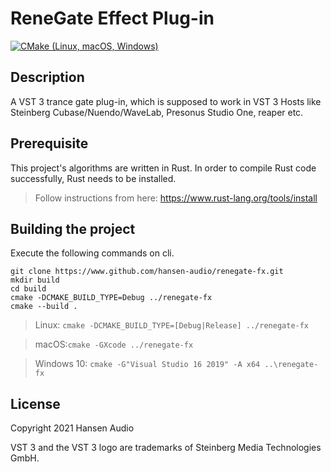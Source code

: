 # ReneGate Effect Plug-in

[![CMake (Linux, macOS, Windows)](https://github.com/hansen-audio/renegate-fx/actions/workflows/cmake.yml/badge.svg)](https://github.com/hansen-audio/renegate-fx/actions/workflows/cmake.yml)

## Description

A VST 3 trance gate plug-in, which is supposed to work in VST 3 Hosts like Steinberg Cubase/Nuendo/WaveLab, Presonus Studio One, reaper etc.

## Prerequisite

This project's algorithms are written in Rust. In order to compile Rust code successfully, Rust needs to be installed.

> Follow instructions from here: https://www.rust-lang.org/tools/install


## Building the project

Execute the following commands on cli.

```
git clone https://www.github.com/hansen-audio/renegate-fx.git
mkdir build
cd build
cmake -DCMAKE_BUILD_TYPE=Debug ../renegate-fx
cmake --build .
```

> Linux: ```cmake -DCMAKE_BUILD_TYPE=[Debug|Release] ../renegate-fx```

> macOS:```cmake -GXcode ../renegate-fx```

> Windows 10: ```cmake -G"Visual Studio 16 2019" -A x64 ..\renegate-fx```

## License

Copyright 2021 Hansen Audio

VST 3 and the VST 3 logo are trademarks of Steinberg Media Technologies GmbH.
